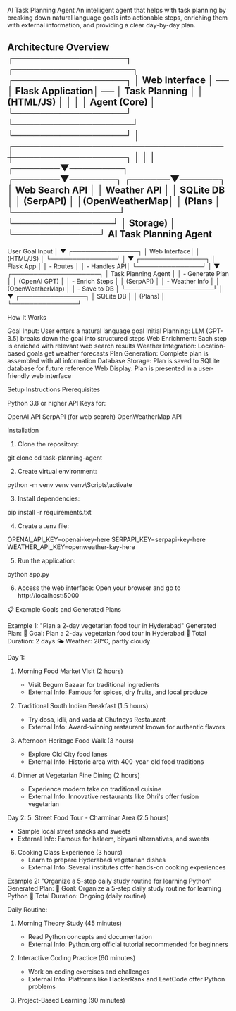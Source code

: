 AI Task Planning Agent
An intelligent agent that helps with task planning by breaking down natural language goals into actionable steps, enriching them with external information, and providing a clear day-by-day plan.

Architecture Overview
┌─────────────────┐    ┌──────────────────┐    ┌─────────────────┐
│   Web Interface │ ── │ Flask Application│ ── │ Task Planning   │
│   (HTML/JS)     │    │                  │    │ Agent (Core)    │
└─────────────────┘    └──────────────────┘    └─────────────────┘
                                                         │
                        ┌────────────────────────────────┼─────────────────┐
                        │                                │                 │
                ┌───────▼────────┐              ┌───────▼───────┐  ┌──────▼──────┐
                │ Web Search API │              │ Weather API   │  │ SQLite DB   │
                │  (SerpAPI)     │              │(OpenWeatherMap│  │ (Plans      │
                └────────────────┘              └───────────────┘  │ Storage)    │
                                                                   └─────────────┘
AI Task Planning Agent
---------------------

User Goal Input
      │
      ▼
┌───────────────┐
│   Web Interface│
│   (HTML/JS)    │
└───────────────┘
      │
      ▼
┌───────────────┐
│  Flask App    │
│  - Routes     │
│  - Handles API│
└───────────────┘
      │
      ▼
┌────────────────────┐
│ Task Planning Agent │
│ - Generate Plan     │
│   (OpenAI GPT)      │
│ - Enrich Steps      │
│   (SerpAPI)         │
│ - Weather Info      │
│   (OpenWeatherMap)  │
│ - Save to DB        │
└────────────────────┘
      │
      ▼
┌───────────────┐
│  SQLite DB    │
│  (Plans)      │
└───────────────┘


How It Works

Goal Input: User enters a natural language goal
Initial Planning: LLM (GPT-3.5) breaks down the goal into structured steps
Web Enrichment: Each step is enriched with relevant web search results
Weather Integration: Location-based goals get weather forecasts
Plan Generation: Complete plan is assembled with all information
Database Storage: Plan is saved to SQLite database for future reference
Web Display: Plan is presented in a user-friendly web interface

Setup Instructions
Prerequisites

Python 3.8 or higher
API Keys for:

OpenAI API
SerpAPI (for web search)
OpenWeatherMap API



Installation

1) Clone the repository:

git clone <your-repo-url>
cd task-planning-agent

2) Create virtual environment:

python -m venv venv
venv\Scripts\activate

3) Install dependencies:

pip install -r requirements.txt

4) Create a .env file:

OPENAI_API_KEY=openai-key-here
SERPAPI_KEY=serpapi-key-here
WEATHER_API_KEY=openweather-key-here

5) Run the application:

python app.py

6) Access the web interface: Open your browser and go to 
http://localhost:5000


📋 Example Goals and Generated Plans

Example 1: "Plan a 2-day vegetarian food tour in Hyderabad"
Generated Plan:
🎯 Goal: Plan a 2-day vegetarian food tour in Hyderabad
📅 Total Duration: 2 days
🌤️ Weather: 28°C, partly cloudy

Day 1:
1. Morning Food Market Visit (2 hours)
   - Visit Begum Bazaar for traditional ingredients
   - External Info: Famous for spices, dry fruits, and local produce
   
2. Traditional South Indian Breakfast (1.5 hours)
   - Try dosa, idli, and vada at Chutneys Restaurant
   - External Info: Award-winning restaurant known for authentic flavors

3. Afternoon Heritage Food Walk (3 hours)
   - Explore Old City food lanes
   - External Info: Historic area with 400-year-old food traditions

4. Dinner at Vegetarian Fine Dining (2 hours)
   - Experience modern take on traditional cuisine
   - External Info: Innovative restaurants like Ohri's offer fusion vegetarian

Day 2:
5. Street Food Tour - Charminar Area (2.5 hours)
   - Sample local street snacks and sweets
   - External Info: Famous for haleem, biryani alternatives, and sweets

6. Cooking Class Experience (3 hours)
   - Learn to prepare Hyderabadi vegetarian dishes
   - External Info: Several institutes offer hands-on cooking experiences

Example 2: "Organize a 5-step daily study routine for learning Python"
Generated Plan:
🎯 Goal: Organize a 5-step daily study routine for learning Python
📅 Total Duration: Ongoing (daily routine)

Daily Routine:
1. Morning Theory Study (45 minutes)
   - Read Python concepts and documentation
   - External Info: Python.org official tutorial recommended for beginners
   
2. Interactive Coding Practice (60 minutes)
   - Work on coding exercises and challenges
   - External Info: Platforms like HackerRank and LeetCode offer Python problems

3. Project-Based Learning (90 minutes)
